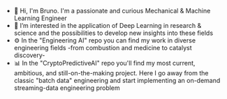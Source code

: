-  👋 Hi, I'm Bruno. I'm a passionate and curious Mechanical & Machine Learning Engineer  
-  👀 I’m interested in the application of Deep Learning in research & science and the possibilities to develop new insights into these fields
-  ⚙️ In the "Engineering AI" repo you can find my work in diverse engineering fields -from combustion and medicine to catalyst discovery-
-  📊 In the "CryptoPredictiveAI" repo you'll find my most current, ambitious, and still-on-the-making project. Here I go away from the classic "batch data" engineering and start implementing an on-demand streaming-data engineering problem
